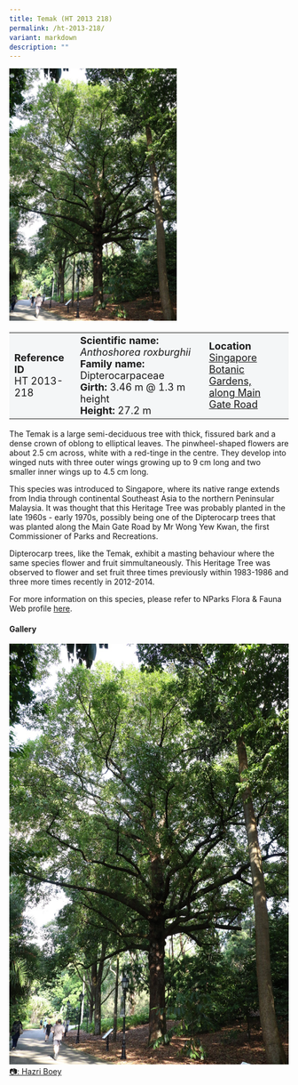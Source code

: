 ```yaml
---
title: Temak (HT 2013 218)
permalink: /ht-2013-218/
variant: markdown
description: ""
---
```

<div class="isomer-image-wrapper">
<img style="width: 60%" src="/images/Heritage_trees_photos/shorox_ht2013-218_habit.jpg"> 
</div><table style="minWidth: 100px; font-size: 18px; background: #F4F6F7">
<tbody><tr>
<td rowspan="1" colspan="1">
<strong>Reference ID</strong>
<br>HT 2013-218
</td>
<td rowspan="1" colspan="1">
<strong>Scientific name:</strong> <em>Anthoshorea roxburghii</em> 
<br><strong>Family name:</strong> Dipterocarpaceae
<br><strong>Girth:</strong> 3.46 m @ 1.3 m height
<br><strong>Height: </strong>27.2 m
</td>
<td rowspan="1" colspan="1">
<strong>Location</strong><a href="https://www.onemap.gov.sg/?lat=1.307120000003247&amp;lng=103.81759999999879">
<br>Singapore Botanic Gardens, 
<br>along Main Gate Road</a>
</td>
</tr>
</tbody></table>
<p>The Temak is a large semi-deciduous tree with thick, fissured bark and a dense crown of oblong to elliptical leaves. The pinwheel-shaped flowers are about 2.5 cm across, white with a red-tinge in the centre. They develop into winged nuts with three outer wings growing up to 9 cm long and two smaller inner wings up to 4.5 cm long.</p>

<p>This species was introduced to Singapore, where its native range extends from India through continental Southeast Asia to the northern Peninsular Malaysia. It was thought that this Heritage Tree was probably planted in the late 1960s - early 1970s, possibly being one of the Dipterocarp trees that was planted along the Main Gate Road by Mr Wong Yew Kwan, the first Commissioner of Parks and Recreations.</p>
  
<p>Dipterocarp trees, like the Temak, exhibit a masting behaviour where the same species flower and fruit simmultaneously. This Heritage Tree was observed to flower and set fruit three times previously within 1983-1986 and three more times recently in 2012-2014.</p>
	
<p>For more information on this species, please refer to NParks Flora &amp; Fauna Web profile <a href="https://www.nparks.gov.sg/florafaunaweb/flora/3/1/3127">here</a>.</p>

<h4>Gallery</h4>
<div class="isomer-card-grid">
<a href="/images/Heritage_trees_photos/shorox_ht2013-218_habit.jpg" class="isomer-card">
<div class="isomer-card-image">
<div class="isomer-image-wrapper"><img src="/images/Heritage_trees_photos/shorox_ht2013-218_habit.jpg"></div></div>
<div class="isomer-card-body"><div class="isomer-card-description">📷: Hazri Boey</div></div></a><br></div>